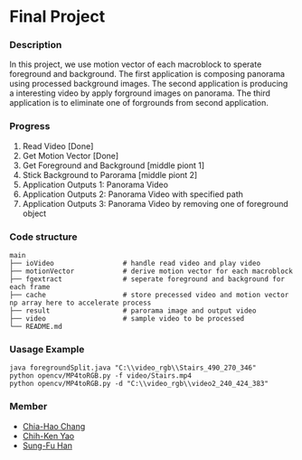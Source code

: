 # Final Project
### Description
In this project, we use motion vector of each macroblock to sperate foreground and background.
The first application is composing panorama using processed background images.
The second application is producing a interesting video by apply forground images on panorama.
The third application is to eliminate one of forgrounds from second application.

### Progress
1. Read Video [Done]
2. Get Motion Vector [Done]
3. Get Foreground and Background [middle piont 1]
4. Stick Background to Parorama [middle piont 2]
5. Application Outputs 1:  Panorama Video
6. Application Outputs 2:  Panorama Video with specified path
7. Application Outputs 3:  Panorama Video by removing one of foreground object



### Code structure

    main
    ├── ioVideo                 # handle read video and play video
    ├── motionVector            # derive motion vector for each macroblock
    ├── fgextract               # seperate foreground and background for each frame
    ├── cache                   # store precessed video and motion vector np array here to accelerate process
    ├── result                  # parorama image and output video
    ├── video                   # sample video to be processed
    └── README.md

### Uasage Example
    java foregroundSplit.java "C:\\video_rgb\\Stairs_490_270_346"
    python opencv/MP4toRGB.py -f video/Stairs.mp4
    python opencv/MP4toRGB.py -d "C:\\video_rgb\\video2_240_424_383"
    
### Member
- [Chia-Hao Chang](https://www.linkedin.com/in/chia-hao-chang/)
- [Chih-Ken Yao](https://www.linkedin.com/in/chih-ken-yao/)
- [Sung-Fu Han](linkedin.com/in/sungfuhan/)
